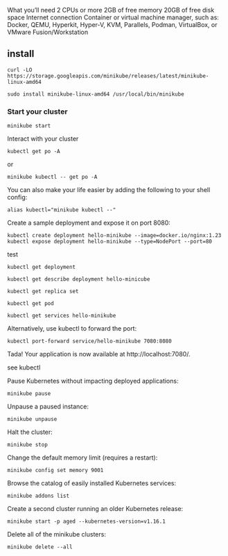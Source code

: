 



What you’ll need 
2 CPUs or more
2GB of free memory
20GB of free disk space
Internet connection
Container or virtual machine manager, such as: Docker, QEMU, Hyperkit, Hyper-V, KVM, Parallels, Podman, VirtualBox, or VMware Fusion/Workstation






## install 

```
curl -LO https://storage.googleapis.com/minikube/releases/latest/minikube-linux-amd64
```
```
sudo install minikube-linux-amd64 /usr/local/bin/minikube
```

### Start your cluster
```
minikube start
```
Interact with your cluster
```
kubectl get po -A
```
or
```
minikube kubectl -- get po -A
```
You can also make your life easier by adding the following to your shell config:
```
alias kubectl="minikube kubectl --"
```



Create a sample deployment and expose it on port 8080:
```
kubectl create deployment hello-minikube --image=docker.io/nginx:1.23
kubectl expose deployment hello-minikube --type=NodePort --port=80
```

test
```
kubectl get deployment
```
```
kubectl get describe deployment hello-minicube
```
```
kubectl get replica set
```
```
kubectl get pod
```




```
kubectl get services hello-minikube
```



Alternatively, use kubectl to forward the port:
```
kubectl port-forward service/hello-minikube 7080:8080
```
Tada! Your application is now available at http://localhost:7080/.

see kubectl


Pause Kubernetes without impacting deployed applications:
```
minikube pause
```
Unpause a paused instance:
```
minikube unpause
````
Halt the cluster:
```
minikube stop
```
Change the default memory limit (requires a restart):
```
minikube config set memory 9001
```
Browse the catalog of easily installed Kubernetes services:
```
minikube addons list
```
Create a second cluster running an older Kubernetes release:
```
minikube start -p aged --kubernetes-version=v1.16.1
````
Delete all of the minikube clusters:
```
minikube delete --all
```